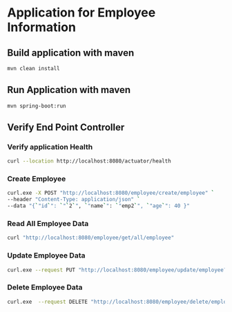 # Application for Employee Information

## Build application with maven

```Bash
mvn clean install
```

## Run Application with maven

```Bash
mvn spring-boot:run
```

## Verify End Point Controller

### Verify application Health

```Bash
curl --location http://localhost:8080/actuator/health
```

### Create Employee

```Bash
curl.exe -X POST "http://localhost:8080/employee/create/employee" `
--header "Content-Type: application/json" `
--data "{`"id`": `"`2`", `"name`": `"emp2`", `"age`": 40 }"


```

### Read All Employee Data

```Bash
curl "http://localhost:8080/employee/get/all/employee"

```

### Update Employee Data

```Bash
curl.exe --request PUT "http://localhost:8080/employee/update/employee?id=1&age=22"

```

### Delete Employee Data

```Bash
curl.exe  --request DELETE "http://localhost:8080/employee/delete/employee?id=2"
```
